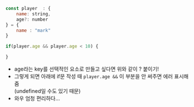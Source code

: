```js
const player  : {
    name: string,
    age?: number
} = {
    name : "mark"
}

if(player.age && player.age < 10) {

}
```

* age라는 key를 선택적인 요소로 만들고 싶다면 위와 같이 ? 붙이기!
* 그렇게 되면 아래에 if문 작성 때 `player.age &&` 이 부분을 안 써주면 에러 표시해줌   
(undefined일 수도 있기 때문)
* 와우 엄청 편리하다...
